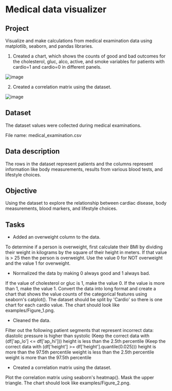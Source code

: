 # Medical data visualizer

## Project

Visualize and make calculations from medical examination data using matplotlib, seaborn, and pandas libraries. 

1. Created a chart, which shows the counts of good and bad outcomes for the cholesterol, gluc, alco, active, and smoke variables for patients with cardio=1 and cardio=0 in different panels.

![image](https://user-images.githubusercontent.com/7541585/215342972-57fb21cb-8235-44ab-b13f-3fe8f3256ee0.png)

2. Created a correlation matrix using the dataset.

![image](https://user-images.githubusercontent.com/7541585/215343116-c2de7385-849a-4784-87af-7c2873921829.png)


## Dataset

The dataset values were collected during medical examinations.

File name: medical_examination.csv

## Data description

The rows in the dataset represent patients and the columns represent information like body measurements, results from various blood tests, and lifestyle choices. 

## Objective

Using the dataset to explore the relationship between cardiac disease, body measurements, blood markers, and lifestyle choices.

## Tasks

- Added an overweight column to the data. 

To determine if a person is overweight, first calculate their BMI by dividing their weight in kilograms by the square of their height in meters. If that value is > 25 then the person is overweight. Use the value 0 for NOT overweight and the value 1 for overweight.

- Normalized the data by making 0 always good and 1 always bad. 

If the value of cholesterol or gluc is 1, make the value 0. If the value is more than 1, make the value 1.
Convert the data into long format and create a chart that shows the value counts of the categorical features using seaborn's catplot(). The dataset should be split by 'Cardio' so there is one chart for each cardio value. The chart should look like examples/Figure_1.png.

- Cleaned the data. 

Filter out the following patient segments that represent incorrect data:
diastolic pressure is higher than systolic (Keep the correct data with (df['ap_lo'] <= df['ap_hi']))
height is less than the 2.5th percentile (Keep the correct data with (df['height'] >= df['height'].quantile(0.025)))
height is more than the 97.5th percentile
weight is less than the 2.5th percentile
weight is more than the 97.5th percentile

- Created a correlation matrix using the dataset. 

Plot the correlation matrix using seaborn's heatmap(). Mask the upper triangle. The chart should look like examples/Figure_2.png.
